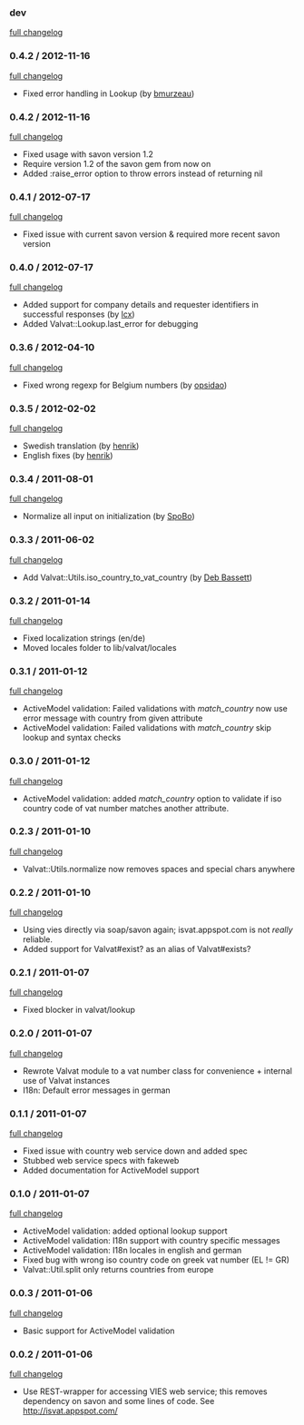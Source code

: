 ### dev

[full changelog](http://github.com/yolk/valvat/compare/v0.4.3...master)

### 0.4.2 / 2012-11-16

[full changelog](http://github.com/yolk/valvat/compare/v0.4.2...v0.4.3)

* Fixed error handling in Lookup (by [bmurzeau](https://github.com/bmurzeau))

### 0.4.2 / 2012-11-16

[full changelog](http://github.com/yolk/valvat/compare/v0.4.1...v0.4.2)

* Fixed usage with savon version 1.2
* Require version 1.2 of the savon gem from now on
* Added :raise_error option to throw errors instead of returning nil

### 0.4.1 / 2012-07-17

[full changelog](http://github.com/yolk/valvat/compare/v0.4.0...v0.4.1)

* Fixed issue with current savon version & required more recent savon version

### 0.4.0 / 2012-07-17

[full changelog](http://github.com/yolk/valvat/compare/v0.3.6...v0.4.0)

* Added support for company details and requester identifiers in successful responses
(by [lcx](https://github.com/lcx))
* Added Valvat::Lookup.last_error for debugging

### 0.3.6 / 2012-04-10

[full changelog](http://github.com/yolk/valvat/compare/v0.3.5...v0.3.6)

* Fixed wrong regexp for Belgium numbers (by [opsidao](https://github.com/opsidao))

### 0.3.5 / 2012-02-02

[full changelog](http://github.com/yolk/valvat/compare/v0.3.4...v0.3.5)

* Swedish translation (by [henrik](https://github.com/henrik))
* English fixes (by [henrik](https://github.com/henrik))

### 0.3.4 / 2011-08-01

[full changelog](http://github.com/yolk/valvat/compare/v0.3.3...v0.3.4)

* Normalize all input on initialization (by [SpoBo](https://github.com/SpoBo))

### 0.3.3 / 2011-06-02

[full changelog](http://github.com/yolk/valvat/compare/v0.3.2...v0.3.3)

* Add Valvat::Utils.iso_country_to_vat_country (by [Deb Bassett](https://github.com/urbanwide))

### 0.3.2 / 2011-01-14

[full changelog](http://github.com/yolk/valvat/compare/v0.3.1...v0.3.2)

* Fixed localization strings (en/de)
* Moved locales folder to lib/valvat/locales

### 0.3.1 / 2011-01-12

[full changelog](http://github.com/yolk/valvat/compare/v0.3.0...v0.3.1)

* ActiveModel validation: Failed validations with _match_country_ now use error message with country from given attribute
* ActiveModel validation: Failed validations with _match_country_ skip lookup and syntax checks

### 0.3.0 / 2011-01-12

[full changelog](http://github.com/yolk/valvat/compare/v0.2.3...v0.3.0)

* ActiveModel validation: added _match_country_ option to validate if iso country code of vat number matches another attribute.

### 0.2.3 / 2011-01-10

[full changelog](http://github.com/yolk/valvat/compare/v0.2.2...v0.2.3)

* Valvat::Utils.normalize now removes spaces and special chars anywhere

### 0.2.2 / 2011-01-10

[full changelog](http://github.com/yolk/valvat/compare/v0.2.1...v0.2.2)

* Using vies directly via soap/savon again; isvat.appspot.com is not _really_ reliable.
* Added support for Valvat#exist? as an alias of Valvat#exists?

### 0.2.1 / 2011-01-07

[full changelog](http://github.com/yolk/valvat/compare/v0.2.0...v0.2.1)

* Fixed blocker in valvat/lookup

### 0.2.0 / 2011-01-07

[full changelog](http://github.com/yolk/valvat/compare/v0.1.1...v0.2.0)

* Rewrote Valvat module to a vat number class for convenience + internal use of Valvat instances
* I18n: Default error messages in german

### 0.1.1 / 2011-01-07

[full changelog](http://github.com/yolk/valvat/compare/v0.1.0...v0.1.1)

* Fixed issue with country web service down and added spec
* Stubbed web service specs with fakeweb
* Added documentation for ActiveModel support

### 0.1.0 / 2011-01-07

[full changelog](http://github.com/yolk/valvat/compare/v0.0.3...v0.1.0)

* ActiveModel validation: added optional lookup support
* ActiveModel validation: I18n support with country specific messages
* ActiveModel validation: I18n locales in english and german
* Fixed bug with wrong iso country code on greek vat number (EL != GR)
* Valvat::Util.split only returns countries from europe

### 0.0.3 / 2011-01-06

[full changelog](http://github.com/yolk/valvat/compare/v0.0.2...v0.0.3)

* Basic support for ActiveModel validation

### 0.0.2 / 2011-01-06

[full changelog](http://github.com/yolk/valvat/compare/v0.0.1...v0.0.2)

* Use REST-wrapper for accessing VIES web service; this removes dependency on savon and some lines of code. See http://isvat.appspot.com/